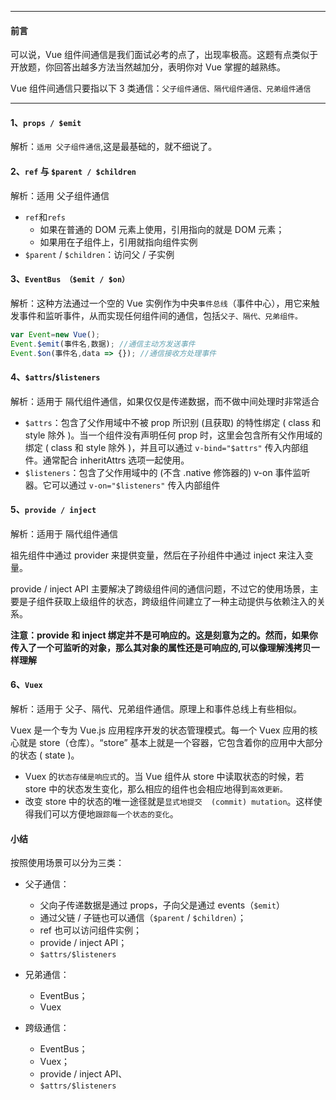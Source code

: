 



------------

#### 前言

可以说，Vue 组件间通信是我们面试必考的点了，出现率极高。这题有点类似于开放题，你回答出越多方法当然越加分，表明你对 Vue 掌握的越熟练。

Vue 组件间通信只要指以下 3 类通信：`父子组件通信、隔代组件通信、兄弟组件通信`

---------------

#### 1、**`props / $emit`**

解析：`适用 父子组件通信`,这是最基础的，就不细说了。

#### 2、**`ref` 与 `$parent / $children`**

解析：适用 父子组件通信

- `ref`和`refs`
  - 如果在普通的 DOM 元素上使用，引用指向的就是 DOM 元素；
  - 如果用在子组件上，引用就指向组件实例
- `$parent` / `$children`：访问父 / 子实例

#### 3、**`EventBus （$emit / $on）`**

解析：这种方法通过一个空的 Vue 实例作为中央`事件总线`（事件中心），用它来触发事件和监听事件，从而实现任何组件间的通信，包括`父子、隔代、兄弟组件。`

```js
var Event=new Vue();
Event.$emit(事件名,数据); //通信主动方发送事件
Event.$on(事件名,data => {}); //通信接收方处理事件
```

#### 4、**`$attrs`/`$listeners`**

解析：适用于 隔代组件通信，如果仅仅是传递数据，而不做中间处理时非常适合

- `$attrs`：包含了父作用域中不被 prop 所识别 (且获取) 的特性绑定 ( class 和 style 除外 )。当一个组件没有声明任何 prop 时，这里会包含所有父作用域的绑定 ( class 和 style 除外 )，并且可以通过 `v-bind="$attrs"` 传入内部组件。通常配合 inheritAttrs 选项一起使用。
- `$listeners`：包含了父作用域中的 (不含 .native 修饰器的)  v-on 事件监听器。它可以通过 `v-on="$listeners"` 传入内部组件

#### 5、**`provide / inject`**

解析：适用于 隔代组件通信

祖先组件中通过 provider 来提供变量，然后在子孙组件中通过 inject 来注入变量。

 provide / inject API 主要解决了跨级组件间的通信问题，不过它的使用场景，主要是子组件获取上级组件的状态，跨级组件间建立了一种主动提供与依赖注入的关系。

**注意：provide 和 inject 绑定并不是可响应的。这是刻意为之的。然而，如果你传入了一个可监听的对象，那么其对象的属性还是可响应的,可以像理解浅拷贝一样理解**

#### 6、**`Vuex`**

解析：适用于 父子、隔代、兄弟组件通信。原理上和事件总线上有些相似。

Vuex 是一个专为 Vue.js 应用程序开发的状态管理模式。每一个 Vuex 应用的核心就是 store（仓库）。“store” 基本上就是一个容器，它包含着你的应用中大部分的状态 ( state )。

- Vuex 的`状态存储是响应式`的。当 Vue 组件从 store 中读取状态的时候，若 store 中的状态发生变化，那么相应的组件也会相应地得到`高效更新。`
- 改变 store 中的状态的唯一途径就是`显式地提交  (commit) mutation`。这样使得我们可以方便地`跟踪每一个状态的变化`。

#### 小结

按照使用场景可以分为三类：

- 父子通信：	
  - 父向子传递数据是通过 props，子向父是通过 events（`$emit`）
  - 通过父链 / 子链也可以通信（`$parent` / `$children`）；
  - ref 也可以访问组件实例；
  - provide / inject API；
  - `$attrs/$listeners`

- 兄弟通信：
  - EventBus；
  - Vuex

- 跨级通信：
  - EventBus；
  - Vuex；
  - provide / inject API、
  - `$attrs/$listeners`